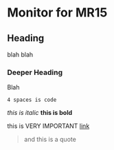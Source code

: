 # Monitor for MR15
## Heading
blah blah
### Deeper Heading
Blah
    
    4 spaces is code
    
*this is italic*
**this is bold**

this is VERY IMPORTANT [link](http://daringfireball.net/projects/markdown/basics)

> and this is a quote
